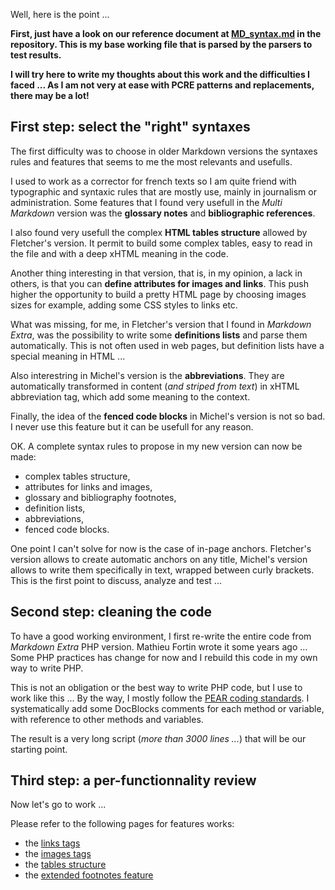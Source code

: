 Well, here is the point ...

**First, just have a look on our reference document at [MD_syntax.md](https://github.com/PieroWbmstr/Extended_Markdown/blob/master/MD_syntax.md) in the repository. This is my base working file that is parsed by the parsers to test results.**

**I will try here to write my thoughts about this work and the difficulties I faced ... As I am not very at ease with PCRE patterns and replacements, there may be a lot!**

## First step: select the "right" syntaxes

The first difficulty was to choose in older Markdown versions the syntaxes rules and features that seems to me the most relevants and usefulls.

I used to work as a corrector for french texts so I am quite friend with typographic and syntaxic rules that are mostly use, mainly in journalism or administration. Some features that I found very usefull in the *Multi Markdown* version was the **glossary notes** and **bibliographic references**.

I also found very usefull the complex **HTML tables structure** allowed by Fletcher's version. It permit to build some complex tables, easy to read in the file and with a deep xHTML meaning in the code.

Another thing interesting in that version, that is, in my opinion, a lack in others, is that you can **define attributes for images and links**. This push higher the opportunity to build a pretty HTML page by choosing images sizes for example, adding some CSS styles to links etc.

What was missing, for me, in Fletcher's version that I found in *Markdown Extra*, was the possibility to write some **definitions lists** and parse them automatically. This is not often used in web pages, but definition lists have a special meaning in HTML ...

Also interestring in Michel's version is the **abbreviations**. They are automatically transformed in content (*and striped from text*) in xHTML abbreviation tag, which add some meaning to the context.

Finally, the idea of the **fenced code blocks** in Michel's version is not so bad. I never use this feature but it can be usefull for any reason.

OK. A complete syntax rules to propose in my new version can now be made:

-   complex tables structure,
-   attributes for links and images,
-   glossary and bibliography footnotes,
-   definition lists,
-   abbreviations,
-   fenced code blocks.

One point I can't solve for now is the case of in-page anchors. Fletcher's version allows to create automatic anchors on any title, Michel's version allows to write them specifically in text, wrapped between curly brackets. This is the first point to discuss, analyze and test ...

## Second step: cleaning the code

To have a good working environment, I first re-write the entire code from *Markdown Extra* PHP version. Mathieu Fortin wrote it some years ago ... Some PHP practices has change for now and I rebuild this code in my own way to write PHP.

This is not an obligation or the best way to write PHP code, but I use to work like this ... By the way, I mostly follow the [PEAR coding standards](http://pear.php.net/manual/en/standards.php). I systematically add some DocBlocks comments for each method or variable, with reference to other methods and variables.

The result is a very long script (*more than 3000 lines ...*) that will be our starting point.

## Third step: a per-functionnality review

Now let's go to work ...

Please refer to the following pages for features works:

-   the [links tags](Review:-Links) 
-   the [images tags](Review:-Images) 
-   the [tables structure](Review:-Tables) 
-   the [extended footnotes feature](Review:-Footnotes,-Glossary-and-Bibliography) 



